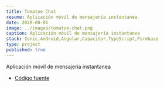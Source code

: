 ```yaml
---
title: Tomatoe Chat
resume: Aplicación móvil de mensajería instantanea
date: 2020-08-01
image: ../images/tomatoe-chat.png
caption: Aplicación móvil de mensajería instantanea
stack: Ionic,Android,Angular,Capacitor,TypeScript,Firebase
type: project
published: true
---
```


Aplicación móvil de mensajería instantanea

- [Código fuente](https://github.com/angelxehg/tomatoe-chat/)
